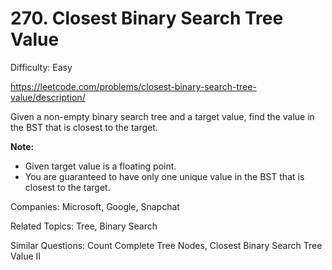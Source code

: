 # 270. Closest Binary Search Tree Value

Difficulty: Easy

https://leetcode.com/problems/closest-binary-search-tree-value/description/

Given a non-empty binary search tree and a target value, find the value in the BST that is closest to the target.

**Note:**  
* Given target value is a floating point.
* You are guaranteed to have only one unique value in the BST that is closest to the target.

Companies: Microsoft, Google, Snapchat

Related Topics: Tree, Binary Search

Similar Questions: Count Complete Tree Nodes, Closest Binary Search Tree Value II